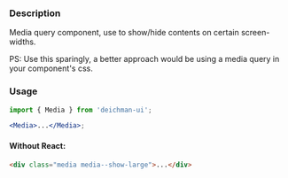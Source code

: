 ### Description

Media query component, use to show/hide contents on certain screen-widths.

PS: Use this sparingly, a better approach would be using a media query in your component's css.

### Usage

```jsx
import { Media } from 'deichman-ui';

<Media>...</Media>;
```

#### Without React:

```html
<div class="media media--show-large">...</div>
```
